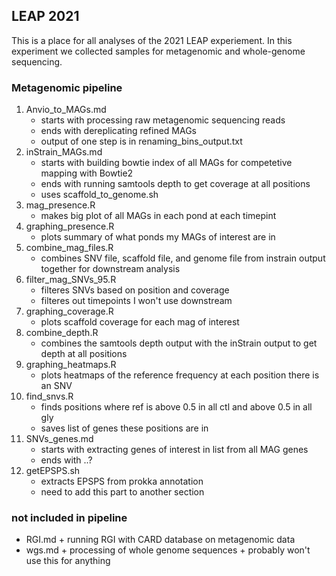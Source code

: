 ## LEAP 2021
This is a place for all analyses of the 2021 LEAP experiement. In this experiment we collected samples for metagenomic and whole-genome sequencing.

### Metagenomic pipeline
1. Anvio_to_MAGs.md
      + starts with processing raw metagenomic sequencing reads
      + ends with dereplicating refined MAGs
      + output of one step is in renaming_bins_output.txt
2. inStrain_MAGs.md
      + starts with building bowtie index of all MAGs for competetive mapping with Bowtie2
      + ends with running samtools depth to get coverage at all positions
      + uses scaffold_to_genome.sh
3. mag_presence.R
      + makes big plot of all MAGs in each pond at each timepint
4. graphing_presence.R
      + plots summary of what ponds my MAGs of interest are in
5. combine_mag_files.R
      + combines SNV file, scaffold file, and genome file from instrain output together for downstream analysis
6. filter_mag_SNVs_95.R
      + filteres SNVs based on position and coverage
      + filteres out timepoints I won't use downstream
7. graphing_coverage.R
      + plots scaffold coverage for each mag of interest
8. combine_depth.R
      + combines the samtools depth output with the inStrain output to get depth at all positions
9. graphing_heatmaps.R
      + plots heatmaps of the reference frequency at each position there is an SNV 
10. find_snvs.R
      + finds positions where ref is above 0.5 in all ctl and above 0.5 in all gly
      + saves list of genes these positions are in
11. SNVs_genes.md
      + starts with extracting genes of interest in list from all MAG genes
      + ends with ..?
12. getEPSPS.sh
      + extracts EPSPS from prokka annotation 
      + need to add this part to another section
### not included in pipeline
* RGI.md
      + running RGI with CARD database on metagenomic data
* wgs.md
      + processing of whole genome sequences
      + probably won't use this for anything





